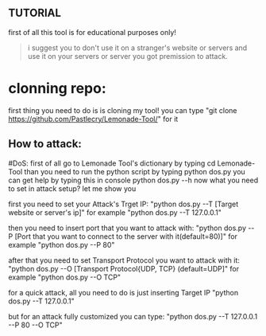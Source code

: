 ## TUTORIAL

first of all this tool is for educational purposes  only!
> i suggest you to don't use it on a stranger's website or servers and use it on your servers or server you got premission to attack.
# clonning repo:

first thing you need to do is is cloning my tool!
you can type 
"git clone https://github.com/Pastlecry/Lemonade-Tool/"
for it

## How to attack:

#DoS:
first of all go to Lemonade Tool's dictionary by typing
cd Lemonade-Tool
than you need to run the python script by typing
python dos.py
you can get help by typing this in console
python dos.py --h
now what you need to set in attack setup?
let me show you

first you need to set your Attack's Trget IP:
"python dos.py --T [Target website or server's ip]" for example "python dos.py --T 127.0.0.1"

then you need to insert port that you want to attack with:
"python dos.py --P [Port that you want to connect to the server with it(default=80)]" for example "python dos.py --P 80"

after that you need to set Transport Protocol you want to attack with it:
"python dos.py --O [Transport Protocol{UDP, TCP} (default=UDP]" for example "python dos.py --O TCP"

for a quick attack, all you need to do is just inserting Target IP
"python dos.py --T 127.0.0.1"

but for an attack fully customized you can type:
"python dos.py --T 127.0.0.1 --P 80 --O TCP"

